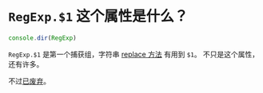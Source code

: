 # `RegExp.$1` 这个属性是什么？

```js
console.dir(RegExp)
```

`RegExp.$1` 是第一个捕获组，字符串 [replace 方法](../strings/replace.md) 有用到 `$1`。 不只是这个属性，还有许多。

不过[已废弃](https://developer.mozilla.org/en-US/docs/Web/JavaScript/Reference/Deprecated_and_obsolete_features#RegExp_properties)。

